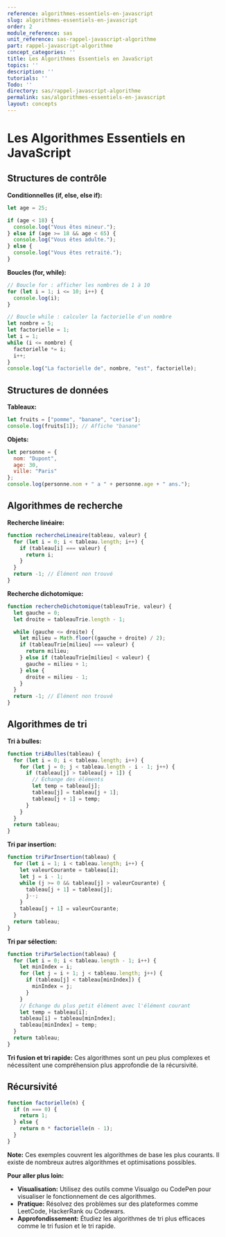 ```yaml
---
reference: algorithmes-essentiels-en-javascript
slug: algorithmes-essentiels-en-javascript
order: 2
module_reference: sas
unit_reference: sas-rappel-javascript-algorithme
part: rappel-javascript-algorithme
concept_categories: ''
title: Les Algorithmes Essentiels en JavaScript
topics: ''
description: ''
tutorials: ''
Todo: ''
directory: sas/rappel-javascript-algorithme
permalink: sas/algorithmes-essentiels-en-javascript
layout: concepts
---
```


# Les Algorithmes Essentiels en JavaScript

## Structures de contrôle

**Conditionnelles (if, else, else if):**

```javascript
let age = 25;

if (age < 18) {
  console.log("Vous êtes mineur.");
} else if (age >= 18 && age < 65) {
  console.log("Vous êtes adulte.");
} else {
  console.log("Vous êtes retraité.");
}
```

**Boucles (for, while):**

```javascript
// Boucle for : afficher les nombres de 1 à 10
for (let i = 1; i <= 10; i++) {
  console.log(i);
}

// Boucle while : calculer la factorielle d'un nombre
let nombre = 5;
let factorielle = 1;
let i = 1;
while (i <= nombre) {
  factorielle *= i;
  i++;
}
console.log("La factorielle de", nombre, "est", factorielle);
```

## Structures de données

**Tableaux:**

```javascript
let fruits = ["pomme", "banane", "cerise"];
console.log(fruits[1]); // Affiche "banane"
```

**Objets:**

```javascript
let personne = {
  nom: "Dupont",
  age: 30,
  ville: "Paris"
};
console.log(personne.nom + " a " + personne.age + " ans.");
```

## Algorithmes de recherche

**Recherche linéaire:**

```javascript
function rechercheLineaire(tableau, valeur) {
  for (let i = 0; i < tableau.length; i++) {
    if (tableau[i] === valeur) {
      return i;
    }
  }
  return -1; // Élément non trouvé
}
```

**Recherche dichotomique:**

```javascript
function rechercheDichotomique(tableauTrie, valeur) {
  let gauche = 0;
  let droite = tableauTrie.length - 1;

  while (gauche <= droite) {
    let milieu = Math.floor((gauche + droite) / 2);
    if (tableauTrie[milieu] === valeur) {
      return milieu;
    } else if (tableauTrie[milieu] < valeur) {
      gauche = milieu + 1;
    } else {
      droite = milieu - 1;
    }
  }
  return -1; // Élément non trouvé
}
```

## Algorithmes de tri

**Tri à bulles:**

```javascript
function triABulles(tableau) {
  for (let i = 0; i < tableau.length; i++) {
    for (let j = 0; j < tableau.length - i - 1; j++) {
      if (tableau[j] > tableau[j + 1]) {
        // Échange des éléments
        let temp = tableau[j];
        tableau[j] = tableau[j + 1];
        tableau[j + 1] = temp;
      }
    }
  }
  return tableau;
}
```

**Tri par insertion:**

```javascript
function triParInsertion(tableau) {
  for (let i = 1; i < tableau.length; i++) {
    let valeurCourante = tableau[i];
    let j = i - 1;
    while (j >= 0 && tableau[j] > valeurCourante) {
      tableau[j + 1] = tableau[j];
      j--;
    }
    tableau[j + 1] = valeurCourante;
  }
  return tableau;
}
```

**Tri par sélection:**

```javascript
function triParSelection(tableau) {
  for (let i = 0; i < tableau.length - 1; i++) {
    let minIndex = i;
    for (let j = i + 1; j < tableau.length; j++) {
      if (tableau[j] < tableau[minIndex]) {
        minIndex = j;
      }
    }
    // Échange du plus petit élément avec l'élément courant
    let temp = tableau[i];
    tableau[i] = tableau[minIndex];
    tableau[minIndex] = temp;
  }
  return tableau;
}
```

**Tri fusion et tri rapide:** Ces algorithmes sont un peu plus complexes et nécessitent une compréhension plus approfondie de la récursivité.

## Récursivité

```javascript
function factorielle(n) {
  if (n === 0) {
    return 1;
  } else {
    return n * factorielle(n - 1);
  }
}
```

**Note:** Ces exemples couvrent les algorithmes de base les plus courants. Il existe de nombreux autres algorithmes et optimisations possibles. 

**Pour aller plus loin:**

* **Visualisation:** Utilisez des outils comme Visualgo ou CodePen pour visualiser le fonctionnement de ces algorithmes.
* **Pratique:** Résolvez des problèmes sur des plateformes comme LeetCode, HackerRank ou Codewars.
* **Approfondissement:** Étudiez les algorithmes de tri plus efficaces comme le tri fusion et le tri rapide.
